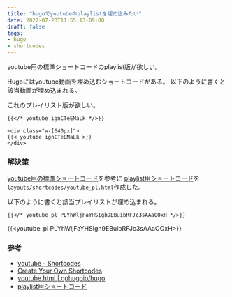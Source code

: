 ```yaml
---
title: "hugoでyoutubeのplaylistを埋め込みたい"
date: 2022-07-23T11:55:13+09:00
draft: false
tags:
- hugo
- shortcodes
---
```


youtube用の標準ショートコードのplaylist版が欲しい。
<!--more-->

Hugoにはyoutube動画を埋め込むショートコードがある。
以下のように書くと該当動画が埋め込まれる。

これのプレイリスト版が欲しい。

~~~markdown
{{</* youtube ignCTeEMaLk */>}}
~~~

~~~rawhtml
<div class="w-[640px]">
{{< youtube ignCTeEMaLk >}}
</div>
~~~

### 解決策

[youtube用の標準ショートコード](https://github.com/gohugoio/hugo/blob/master/tpl/tplimpl/embedded/templates/shortcodes/youtube.html)を参考に
[playlist用ショートコード](https://github.com/kantas-spike/kantas-theme/blob/main/layouts/shortcodes/youtube_pl.html)を`layouts/shortcodes/youtube_pl.html`作成した。

以下のように書くと該当プレイリストが埋め込まれる。

~~~markdown
{{</* youtube_pl PLYhWljFaYHSIgh9EBuibRFJc3sAAaOOxH */>}}
~~~

{{<youtube_pl PLYhWljFaYHSIgh9EBuibRFJc3sAAaOOxH>}}

### 参考

- [youtube - Shortcodes](https://gohugo.io/content-management/shortcodes/#youtube)
- [Create Your Own Shortcodes](https://gohugo.io/templates/shortcode-templates/)
- [youtube.html | gohugoio/hugo](https://github.com/gohugoio/hugo/blob/master/tpl/tplimpl/embedded/templates/shortcodes/youtube.html)
- [playlist用ショートコード](https://github.com/kantas-spike/kantas-theme/blob/main/layouts/shortcodes/youtube_pl.html)
